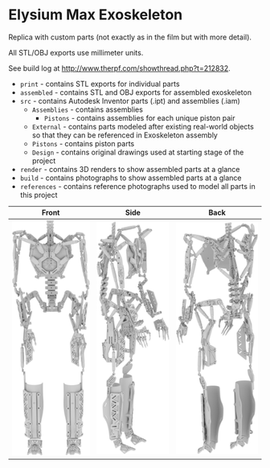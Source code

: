 # Elysium Max Exoskeleton
Replica with custom parts (not exactly as in the film but with more detail).

All STL/OBJ exports use millimeter units.

See build log at http://www.therpf.com/showthread.php?t=212832.

* `print` - contains STL exports for individual parts
* `assembled` - contains STL and OBJ exports for assembled exoskeleton
* `src` - contains Autodesk Inventor parts (.ipt) and assemblies (.iam)
    * `Assemblies` - contains assemblies
        * `Pistons` - contains assemblies for each unique piston pair
    * `External` - contains parts modeled after existing real-world objects so that they can be referenced in Exoskeleton assembly
    * `Pistons` - contains piston parts
    * `Design` - contains original drawings used at starting stage of the project
* `render` - contains 3D renders to show assembled parts at a glance
* `build` - contains photographs to show assembled parts at a glance
* `references` - contains reference photographs used to model all parts in this project

| Front | Side | Back |
|-------|------|------|
|![front](https://github.com/01binary/elysium-max-exoskeleton/raw/master/render/front.png "Front View") | ![side](https://github.com/01binary/elysium-max-exoskeleton/raw/master/render/side.png "Side View") | ![back](https://github.com/01binary/elysium-max-exoskeleton/raw/master/render/back.png "Back View")|